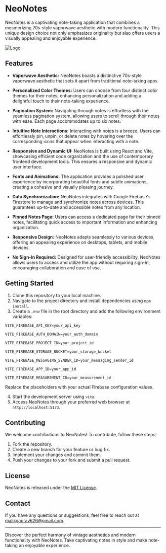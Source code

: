 # NeoNotes

NeoNotes is a captivating note-taking application that combines a mesmerizing 70s-style vaporwave aesthetic with modern functionality. This unique design choice not only emphasizes originality but also offers users a visually appealing and enjoyable experience.

![Logo](https://i.ibb.co/D5FY0W0/android-chrome-192x192.png")

## Features

- **Vaporwave Aesthetic:** NeoNotes boasts a distinctive 70s-style vaporwave aesthetic that sets it apart from traditional note-taking apps.

- **Personalized Color Themes:** Users can choose from four distinct color themes for their notes, enhancing personalization and adding a delightful touch to their note-taking experience.

- **Pagination System:** Navigating through notes is effortless with the seamless pagination system, allowing users to scroll through their notes with ease. Each page accommodates up to six notes.

- **Intuitive Note Interactions:** Interacting with notes is a breeze. Users can effortlessly pin, unpin, or delete notes by hovering over the corresponding icons that appear when interacting with a note.

- **Responsive and Dynamic UI:** NeoNotes is built using React and Vite, showcasing efficient code organization and the use of contemporary frontend development tools. This ensures a responsive and dynamic user interface.

- **Fonts and Animations:** The application provides a polished user experience by incorporating beautiful fonts and subtle animations, creating a cohesive and visually pleasing journey.

- **Data Synchronization:** NeoNotes integrates with Google Firebase's Firestore to manage and synchronize notes across devices. This guarantees up-to-date and accessible notes from any location.

- **Pinned Notes Page:** Users can access a dedicated page for their pinned notes, facilitating quick access to important information and enhancing organization.

- **Responsive Design:** NeoNotes adapts seamlessly to various devices, offering an appealing experience on desktops, tablets, and mobile devices.

- **No Sign-In Required:** Designed for user-friendly accessibility, NeoNotes allows users to access and utilize the app without requiring sign-in, encouraging collaboration and ease of use.

## Getting Started

1. Clone this repository to your local machine.
2. Navigate to the project directory and install dependencies using `npm install`.
3. Create a `.env` file in the root directory and add the following environment variables:
```
VITE_FIREBASE_API_KEY=your_api_key 

VITE_FIREBASE_AUTH_DOMAIN=your_auth_domain 

VITE_FIREBASE_PROJECT_ID=your_project_id 

VITE_FIREBASE_STORAGE_BUCKET=your_storage_bucket 

VITE_FIREBASE_MESSAGING_SENDER_ID=your_messaging_sender_id 

VITE_FIREBASE_APP_ID=your_app_id 

VITE_FIREBASE_MEASUREMENT_ID=your_measurement_id 
```

Replace the placeholders with your actual Firebase configuration values.

4. Start the development server using `vite`.
5. Access NeoNotes through your preferred web browser at `http://localhost:5173`.

## Contributing

We welcome contributions to NeoNotes! To contribute, follow these steps:

1. Fork the repository.
2. Create a new branch for your feature or bug fix.
3. Implement your changes and commit them.
4. Push your changes to your fork and submit a pull request.

## License

NeoNotes is released under the [MIT License](LICENSE).

## Contact

If you have any questions or suggestions, feel free to reach out at [malikgaurav626@gmail.com](mailto:malikgaurav626@gmail.com).

---

Discover the perfect harmony of vintage aesthetics and modern functionality with NeoNotes. Take captivating notes in style and make note-taking an enjoyable experience.
